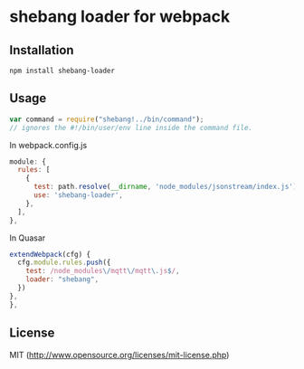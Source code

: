 # shebang loader for webpack

## Installation

`npm install shebang-loader`

## Usage

``` javascript
var command = require("shebang!../bin/command");
// ignores the #!/bin/user/env line inside the command file.
```

In webpack.config.js
``` javascript
module: {
  rules: [
    {
      test: path.resolve(__dirname, 'node_modules/jsonstream/index.js'),
      use: 'shebang-loader',
    },
  ],
},
```

In Quasar
``` javascript
extendWebpack(cfg) {
  cfg.module.rules.push({
    test: /node_modules\/mqtt\/mqtt\.js$/,
    loader: "shebang",
  })
},
},
```

## License

MIT (http://www.opensource.org/licenses/mit-license.php)
